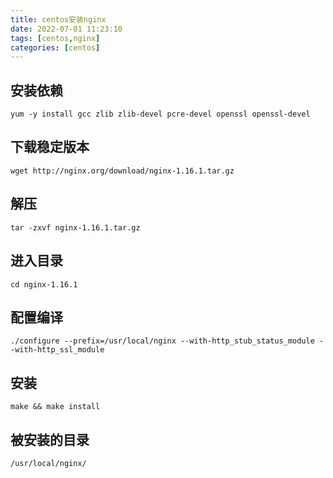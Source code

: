 ```yaml
---
title: centos安装nginx
date: 2022-07-01 11:23:10
tags: [centos,nginx]
categories: [centos]
---
```

## 安装依赖
```shell
yum -y install gcc zlib zlib-devel pcre-devel openssl openssl-devel
```
## 下载稳定版本
```shell
wget http://nginx.org/download/nginx-1.16.1.tar.gz
```
## 解压
```shell
tar -zxvf nginx-1.16.1.tar.gz
```
## 进入目录
```shell
cd nginx-1.16.1
```
## 配置编译
```shell
./configure --prefix=/usr/local/nginx --with-http_stub_status_module --with-http_ssl_module
```
## 安装
```shell
make && make install
```
## 被安装的目录
```shell
/usr/local/nginx/
```
